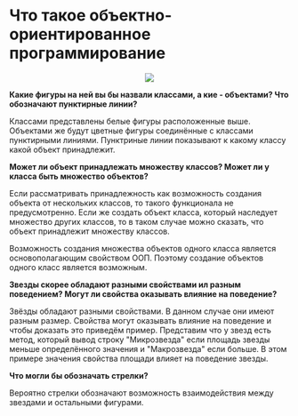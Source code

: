 # Что такое объектно-ориентированное программирование

<p align="center"> <image src="image.png"> </p>

**Какие фигуры на ней вы бы назвали классами, а кие - объектами? Что обозначают пунктирные линии?**

Классами представлены белые фигуры расположенные выше. Объектами же будут цветные фигуры соединённые с классами пунктирными линиями. Пунктриные линии показывают к какому классу какой объект принадлежит. 


**Может ли объект принадлежать множеству классов? Может ли у класса быть множество объектов?**

Если рассматривать принадлежность как возможность создания объекта от нескольких классов, то такого функционала не предусмотренно. Если же создать объект класса, который наследует множество других классов, то в таком случае можно сказать, что объект принадлежит множеству классов.

Возможность создания множества объектов одного класса является основополагающим свойством ООП. Поэтому создание объектов одного класс является возможным.

**Звезды скорее обладают разными свойствами ил разным поведением? Могут ли свойства оказывать влияние на поведение?**

Звёзды обладают разными свойствами. В данном случае они имеют разным размер. Свойства могут оказывать влияние на поведение и чтобы доказать это приведём пример. Представим что у звезд есть метод, который вывод строку "Микрозвезда" если площадь звезды меньше определённого значения и "Макрозвезда" если больше. В этом примере значения свойства площади влияет на поведение звезды.

**Что могли бы обозначать стрелки?**

Вероятно стрелки обозначают возможность взаимодействия между звездами и остальными фигурами.

 

